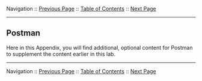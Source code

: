 Navigation :: [Previous Page](LTRDEV-1100-05a3-PyCharm-Ex2.md) :: [Table of Contents](LTRDEV-1100-00-Intro.md#table-of-contents) :: [Next Page](LTRDEV-1100-05b2-Postman-Ex1.md)

---

## Postman

Here in this Appendix, you will find additional, optional content for Postman to supplement the content earlier in this
lab.

---

Navigation :: [Previous Page](LTRDEV-1100-05a3-PyCharm-Ex2.md) :: [Table of Contents](LTRDEV-1100-00-Intro.md#table-of-contents) :: [Next Page](LTRDEV-1100-05b2-Postman-Ex1.md)
